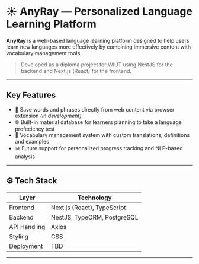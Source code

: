 # ☀️ AnyRay — Personalized Language Learning Platform

**AnyRay** is a web-based language learning platform designed to help users learn new languages more effectively by combining immersive content with vocabulary management tools.

> Developed as a diploma project for WIUT using NestJS for the backend and Next.js (React) for the frontend.

---

##  Key Features

- 📝 Save words and phrases directly from web content via browser extension *(in development)*
- 🌐 Built-in material database for learners planning to take a language profeciency test
- 💬 Vocabulary management system with custom translations, definitions and examples 
- 📊 Future support for personalized progress tracking and NLP-based analysis

---

## ⚙️ Tech Stack

| Layer         | Technology                  |
|---------------|-----------------------------|
| Frontend      | Next.js (React), TypeScript |
| Backend       | NestJS, TypeORM, PostgreSQL |
| API Handling  | Axios                       |
| Styling       | CSS                         |
| Deployment    | TBD                         |

---

